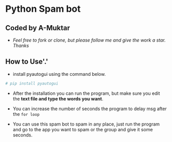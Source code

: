 # Python Spam bot

## Coded by A-Muktar

- *Feel free to fork or clone, but please follow me and give the work a star. Thanks*

## How to Use'.'

- install pyautogui using the command below.

```ruby
# pip install pyautogui
```

- After the installation you can run the program, but make sure you edit the **text file and type the words you want**.

- You can increase the number of seconds the program to delay msg after the ```for loop```

- You can use this spam bot to spam in any place, just run the program and go to the app you want to spam or the group and give it some seconds.
